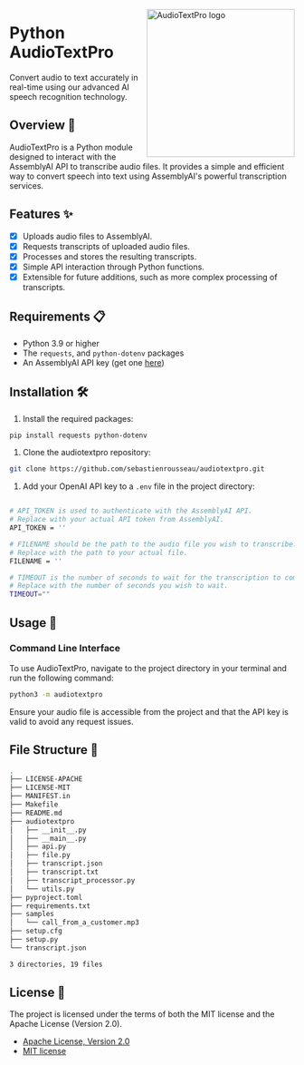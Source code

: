 <!-- markdownlint-disable MD033 MD041 -->

<img
    src="https://kura.pro/audiotextpro/images/logos/audiotextpro.webp"
    alt="AudioTextPro logo"
    width="261"
    align="right" />

<!-- markdownlint-enable MD033 MD041 -->

# Python AudioTextPro

Convert audio to text accurately in real-time using our advanced AI speech
recognition technology.

## Overview 📖

AudioTextPro is a Python module designed to interact with the AssemblyAI API to
transcribe audio files. It provides a simple and efficient way to convert speech
into text using AssemblyAI's powerful transcription services.

## Features ✨

- [x] Uploads audio files to AssemblyAI.
- [x] Requests transcripts of uploaded audio files.
- [x] Processes and stores the resulting transcripts.
- [x] Simple API interaction through Python functions.
- [x] Extensible for future additions, such as more complex processing of
  transcripts.

## Requirements 📋

- Python 3.9 or higher
- The `requests`, and `python-dotenv` packages
- An AssemblyAI API key (get one [here](https://www.assemblyai.com/))

## Installation 🛠

1. Install the required packages:

```bash
pip install requests python-dotenv
```

1. Clone the audiotextpro repository:

```bash
git clone https://github.com/sebastienrousseau/audiotextpro.git
```

1. Add your OpenAI API key to a `.env` file in the project directory:

```bash

# API_TOKEN is used to authenticate with the AssemblyAI API.
# Replace with your actual API token from AssemblyAI.
API_TOKEN = ''

# FILENAME should be the path to the audio file you wish to transcribe.
# Replace with the path to your actual file.
FILENAME = ''

# TIMEOUT is the number of seconds to wait for the transcription to complete.
# Replace with the number of seconds you wish to wait.
TIMEOUT=""

```

## Usage 🚀

### Command Line Interface

To use AudioTextPro, navigate to the project directory in your terminal and
run the following command:

```bash
python3 -m audiotextpro
```

Ensure your audio file is accessible from the project and that the API key is
valid to avoid any request issues.

## File Structure 📁

```bash
.
├── LICENSE-APACHE
├── LICENSE-MIT
├── MANIFEST.in
├── Makefile
├── README.md
├── audiotextpro
│   ├── __init__.py
│   ├── __main__.py
│   ├── api.py
│   ├── file.py
│   ├── transcript.json
│   ├── transcript.txt
│   ├── transcript_processor.py
│   └── utils.py
├── pyproject.toml
├── requirements.txt
├── samples
│   └── call_from_a_customer.mp3
├── setup.cfg
├── setup.py
└── transcript.json

3 directories, 19 files
```

## License 📜

The project is licensed under the terms of both the MIT license and the
Apache License (Version 2.0).

- [Apache License, Version 2.0](https://opensource.org/license/apache-2-0/)
- [MIT license](https://opensource.org/licenses/MIT)